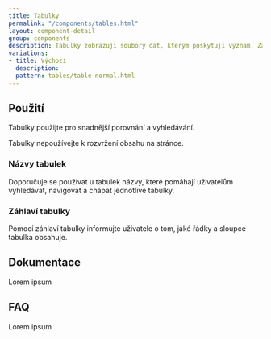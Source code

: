 ```yaml
---
title: Tabulky
permalink: "/components/tables.html"
layout: component-detail
group: components
description: Tabulky zobrazují soubory dat, kterým poskytují význam. Zároveň datům zachovávají čitelnost, data jsou skenovatelná a snadno srovnatelná. Pomocí tabulek mohou uživatelé porovnávat informace v řádcích a sloupcích.
variations:
- title: Výchozí
  description: 
  pattern: tables/table-normal.html
---
```


## Použití

Tabulky použijte pro snadnější porovnání a vyhledávání.

Tabulky nepoužívejte k rozvržení obsahu na stránce.

### Názvy tabulek
Doporučuje se používat u tabulek názvy, které pomáhají uživatelům vyhledávat, navigovat a chápat jednotlivé tabulky.

### Záhlaví tabulky
Pomocí záhlaví tabulky informujte uživatele o tom, jaké řádky a sloupce tabulka obsahuje. 


## Dokumentace

Lorem ipsum

## FAQ

Lorem ipsum